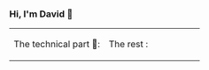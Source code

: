 ### Hi, I'm David 👋


<table>
<tr>
<td valign="top" width="50%">
  
The technical part 🤖:

</td>
<td valign="top" width="50%">

The rest :

</td>
</tr>
</table>
  
<!--
**rebelwarrior/rebelwarrior** is a ✨ _special_ ✨ repository because its `README.md` (this file) appears on your GitHub profile.

Here are some ideas to get you started:

- 🔭 I’m currently working on ...
- 🌱 I’m currently learning ...
- 👯 I’m looking to collaborate on ...
- 🤔 I’m looking for help with ...
- 💬 Ask me about ...
- 📫 How to reach me: ...
- 😄 Pronouns: ...
- ⚡ Fun fact: ...
-->
